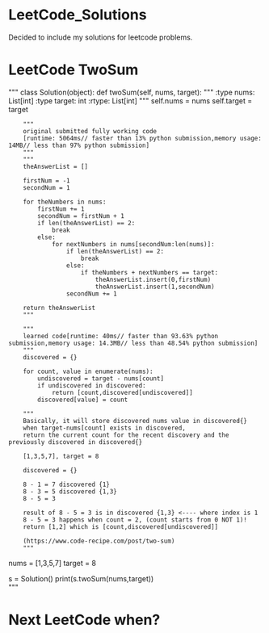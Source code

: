 # LeetCode_Solutions
Decided to include my solutions for leetcode problems.

# LeetCode TwoSum

"""
class Solution(object):
    def twoSum(self, nums, target):
        """
        :type nums: List[int]
        :type target: int
        :rtype: List[int]
        """
        self.nums = nums
        self.target = target

        """                   
        original submitted fully working code
        [runtime: 5064ms// faster than 13% python submission,memory usage: 14MB// less than 97% python submission]
        """      
        """
        theAnswerList = []

        firstNum = -1
        secondNum = 1

        for theNumbers in nums:
            firstNum += 1
            secondNum = firstNum + 1
            if len(theAnswerList) == 2:
                break
            else:
                for nextNumbers in nums[secondNum:len(nums)]:
                    if len(theAnswerList) == 2:
                        break
                    else:
                        if theNumbers + nextNumbers == target:
                            theAnswerList.insert(0,firstNum)                                    
                            theAnswerList.insert(1,secondNum)
                    secondNum += 1               
        
        return theAnswerList
        """
        
        """    
        learned code[runtime: 40ms// faster than 93.63% python submission,memory usage: 14.3MB// less than 48.54% python submission]
        """        
        discovered = {}
        
        for count, value in enumerate(nums):
            undiscovered = target - nums[count]
            if undiscovered in discovered:
                return [count,discovered[undiscovered]]
            discovered[value] = count
            
        """
        Basically, it will store discovered nums value in discovered{}
        when target-nums[count] exists in discovered,
        return the current count for the recent discovery and the previously discovered in discovered{}
        
        [1,3,5,7], target = 8
        
        discovered = {}
        
        8 - 1 = 7 discovered {1}
        8 - 3 = 5 discovered {1,3}
        8 - 5 = 3 
        
        result of 8 - 5 = 3 is in discovered {1,3} <---- where index is 1
        8 - 5 = 3 happens when count = 2, (count starts from 0 NOT 1)!
        return [1,2] which is [count,discovered[undiscovered]]

        (https://www.code-recipe.com/post/two-sum)
        """ 

nums = [1,3,5,7]
target = 8

s = Solution() 
print(s.twoSum(nums,target))       
"""

# Next LeetCode when?
